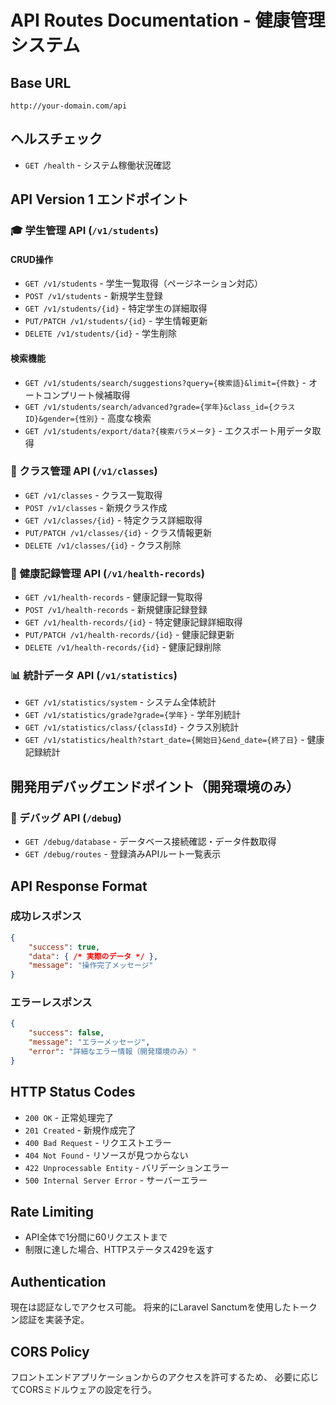 # API Routes Documentation - 健康管理システム

## Base URL
```
http://your-domain.com/api
```

## ヘルスチェック
- `GET /health` - システム稼働状況確認

## API Version 1 エンドポイント

### 🎓 学生管理 API (`/v1/students`)

#### CRUD操作
- `GET /v1/students` - 学生一覧取得（ページネーション対応）
- `POST /v1/students` - 新規学生登録
- `GET /v1/students/{id}` - 特定学生の詳細取得
- `PUT/PATCH /v1/students/{id}` - 学生情報更新
- `DELETE /v1/students/{id}` - 学生削除

#### 検索機能
- `GET /v1/students/search/suggestions?query={検索語}&limit={件数}` - オートコンプリート候補取得
- `GET /v1/students/search/advanced?grade={学年}&class_id={クラスID}&gender={性別}` - 高度な検索
- `GET /v1/students/export/data?{検索パラメータ}` - エクスポート用データ取得

### 🏫 クラス管理 API (`/v1/classes`)
- `GET /v1/classes` - クラス一覧取得
- `POST /v1/classes` - 新規クラス作成
- `GET /v1/classes/{id}` - 特定クラス詳細取得
- `PUT/PATCH /v1/classes/{id}` - クラス情報更新
- `DELETE /v1/classes/{id}` - クラス削除

### 🏥 健康記録管理 API (`/v1/health-records`)
- `GET /v1/health-records` - 健康記録一覧取得
- `POST /v1/health-records` - 新規健康記録登録
- `GET /v1/health-records/{id}` - 特定健康記録詳細取得
- `PUT/PATCH /v1/health-records/{id}` - 健康記録更新
- `DELETE /v1/health-records/{id}` - 健康記録削除

### 📊 統計データ API (`/v1/statistics`)
- `GET /v1/statistics/system` - システム全体統計
- `GET /v1/statistics/grade?grade={学年}` - 学年別統計
- `GET /v1/statistics/class/{classId}` - クラス別統計
- `GET /v1/statistics/health?start_date={開始日}&end_date={終了日}` - 健康記録統計

## 開発用デバッグエンドポイント（開発環境のみ）

### 🔧 デバッグ API (`/debug`)
- `GET /debug/database` - データベース接続確認・データ件数取得
- `GET /debug/routes` - 登録済みAPIルート一覧表示

## API Response Format

### 成功レスポンス
```json
{
    "success": true,
    "data": { /* 実際のデータ */ },
    "message": "操作完了メッセージ"
}
```

### エラーレスポンス
```json
{
    "success": false,
    "message": "エラーメッセージ",
    "error": "詳細なエラー情報（開発環境のみ）"
}
```

## HTTP Status Codes
- `200 OK` - 正常処理完了
- `201 Created` - 新規作成完了
- `400 Bad Request` - リクエストエラー
- `404 Not Found` - リソースが見つからない
- `422 Unprocessable Entity` - バリデーションエラー
- `500 Internal Server Error` - サーバーエラー

## Rate Limiting
- API全体で1分間に60リクエストまで
- 制限に達した場合、HTTPステータス429を返す

## Authentication
現在は認証なしでアクセス可能。
将来的にLaravel Sanctumを使用したトークン認証を実装予定。

## CORS Policy
フロントエンドアプリケーションからのアクセスを許可するため、
必要に応じてCORSミドルウェアの設定を行う。
